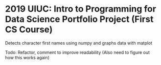 # 2019 UIUC: Intro to Programming for Data Science Portfolio Project (First CS Course)

Detects character first names using numpy and graphs data with matplot

Todo: Refactor, comment to improve readability (Also need to figure out how this works again)
